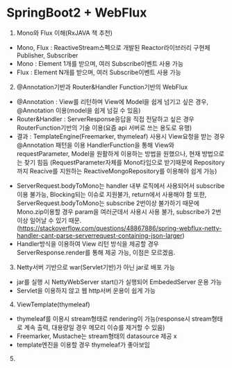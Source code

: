 # SpringBoot2 + WebFlux

1. Mono와 Flux 이해(RxJAVA 책 추천)
- Mono, Flux : ReactiveStream스펙으로 개발된 Reactor라이브러리 구현체 Publisher, Subscriber
- Mono : Element 1개를 받으며, 여러 Subscribe이벤트 사용 가능
- Flux : Element N개를 받으며, 여러 Subscribe이벤트 사용 가능
 
2. @Annotation기반과 Router&Handler Function기반의 WebFlux
- @Annotation : View를 리턴하며 View에 Model을 쉽게 넘기고 싶은 경우, @Annotation 이용(model을 쉽게 넘길 수 있음)
- Router&Handler : ServerResponse응답을 직접 전달하고 싶은 경우 RouterFunction기반의 기술 이용(요즘 api 서버로 쓰는 용도로 유행)
- 결과 : 
TemplateEngine(Freemarker, thymeleaf) 사용시 View요청을 받는 경우 @Annotation 패턴을 이용
HandlerFunction을 통해 View와 requestParameter, Model을 원활하게 이용하는 방법을 원했으나, 현재 방법으로는 찾기 힘듬
(RequestParameter자체를 Mono타입으로 받기때문에 Repository까지 Reacive를 지원하는 ReactiveMongoRepository를 이용해야 쉽게 가능)
* ServerRequest.bodyToMono는 handler 내부 로직에서 사용되어서 subscribe이용 불가능, Blocking되는 이슈로 지원불가, return에서 사용해야 함
또한, ServerRequest.bodyToMono는 subscribe 2번이상 불가하기 때문에 Mono.zip이용할 경우 param을 여러군데서 사용시 사용 불가, subscribe가 2번 이상 일어날 수 있기 때문.
(https://stackoverflow.com/questions/48867886/spring-webflux-netty-handler-cant-parse-serverrequest-containing-json-larger)
* Handler방식을 이용하여 View 리턴 방식을 제공할 경우 ServerResponse.render를 통해 제공 가능, 이점은 모르겠음.

3. Netty서버 기반으로 war(Servlet기반)가 아닌 jar로 배포 가능
- jar를 실행 시 NettyWebServer start()가 실행되어 EmbededServer 운용 가능
- Servlet을 이용하지 않고 웹 http서버 운용이 쉽게 가능

4. ViewTemplate(thymeleaf)
- thymeleaf를 이용시 stream형태로 rendering이 가능(response시 stream형태로 계속 출력, 대용량일 경우 메모리 이슈를 제거할 수 있음)
- Freemarker, Mustache는 stream형태의 datasource 제공 x
- template엔진을 이용할 경우 thymeleaf가 좋아보임

5. 
